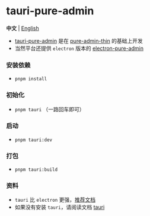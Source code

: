 <h1>tauri-pure-admin</h1>

**中文** | [English](./README.en-US.md)

- [tauri-pure-admin](https://github.com/xiaoxian521/tauri-pure-admin) 是在 [pure-admin-thin](https://github.com/xiaoxian521/pure-admin-thin) 的基础上开发
- 当然平台还提供 `electron` 版本的 [electron-pure-admin](https://github.com/xiaoxian521/electron-pure-admin)

### 安装依赖

- `pnpm install`

### 初始化

- `pnpm tauri` （一路回车即可）

### 启动

- `pnpm tauri:dev`

### 打包

- `pnpm tauri:build`

### 资料

- `tauri` 比 `electron` 更强，[推荐文档](https://www.cnblogs.com/Grewer/p/12789261.html)
- 如果没有安装 `tauri`，请阅读文档 [tauri](https://tauri.app/zh/)
